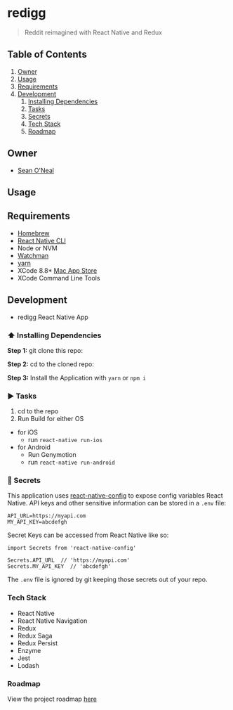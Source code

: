 #  redigg

> Reddit reimagined with React Native and Redux

## Table of Contents

1. [Owner](#owner)
1. [Usage](#usage)
1. [Requirements](#requirements)
1. [Development](#development)
    1. [Installing Dependencies](#installing-dependencies)
    1. [Tasks](#tasks)
    1. [Secrets](#secrets)
    1. [Tech Stack](#tech-stack)
    1. [Roadmap](#roadmap)


## Owner
  - [Sean O'Neal](https://github.com/sean-oneal)

## Usage

## Requirements
  - [Homebrew](https://brew.sh)
  - [React Native CLI](https://facebook.github.io/react-native/docs/getting-started.html#content)
  - Node or NVM
  - [Watchman](https://facebook.github.io/watchman/)
  - [yarn](https://yarnpkg.com/en/)
  - XCode 8.8* [Mac App Store](https://itunes.apple.com/us/app/xcode/id497799835?mt=12)
  - XCode Command Line Tools

## Development

* redigg React Native App

### :arrow_up: Installing Dependencies

**Step 1:** git clone this repo:

**Step 2:** cd to the cloned repo:

**Step 3:** Install the Application with `yarn` or `npm i`


### :arrow_forward: Tasks

1. cd to the repo
2. Run Build for either OS
  * for iOS
    * run `react-native run-ios`
  * for Android
    * Run Genymotion
    * run `react-native run-android`


### :closed_lock_with_key: Secrets

This application uses [react-native-config](https://github.com/luggit/react-native-config) to expose config variables React Native. API keys and other sensitive information can be stored in a `.env` file:

```
API_URL=https://myapi.com
MY_API_KEY=abcdefgh
```

Secret Keys can be accessed from React Native like so:

```
import Secrets from 'react-native-config'

Secrets.API_URL  // 'https://myapi.com'
Secrets.MY_API_KEY  // 'abcdefgh'
```

The `.env` file is ignored by git keeping those secrets out of your repo.

### Tech Stack

  - React Native
  - React Native Navigation
  - Redux
  - Redux Saga
  - Redux Persist
  - Enzyme
  - Jest
  - Lodash

### Roadmap

View the project roadmap [here](https://github.com/sean-oneal/redigg/issues)


